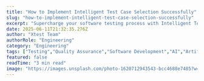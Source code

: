 ```yaml
---
title: "How to Implement Intelligent Test Case Selection Successfully"
slug: "how-to-implement-intelligent-test-case-selection-successfully"
excerpt: "Supercharge your software testing process with Intelligent Test Case Selection. Uncover how machine learning algorithms can help you prioritize and select the most effective test cases. Dont miss our deep-dive into optimizing your testing efforts for better software quality and efficiency."
date: 2025-06-11T21:32:35.276Z
author: "Xtest Team"
authorRole: "Engineering"
category: "Engineering"
tags: ["Testing","Quality Assurance","Software Development","AI","Artificial Intelligence"]
featured: false
readTime: "3 min read"
image: "https://images.unsplash.com/photo-1620712943543-bcc4688e7485?w=1200&h=600&fit=crop"
---
```


